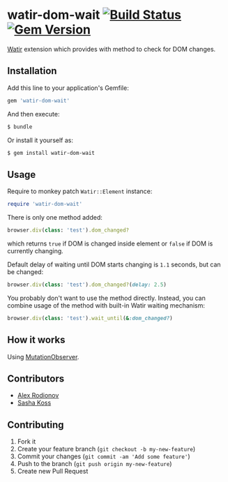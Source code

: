 # watir-dom-wait [![Build Status](https://travis-ci.org/p0deje/watir-dom-wait.svg?branch=master)](https://travis-ci.org/p0deje/watir-dom-wait) [![Gem Version](https://badge.fury.io/rb/watir-dom-wait.svg)](http://badge.fury.io/rb/watir-dom-wait)

[Watir](https://github.com/watir/watir) extension which provides with method to check for DOM changes.

## Installation

Add this line to your application's Gemfile:

```ruby
gem 'watir-dom-wait'
```

And then execute:

```bash
$ bundle
```

Or install it yourself as:

```bash
$ gem install watir-dom-wait
```

## Usage

Require to monkey patch `Watir::Element` instance:

```ruby
require 'watir-dom-wait'
```

There is only one method added:

```ruby
browser.div(class: 'test').dom_changed?
```

which returns `true` if DOM is changed inside element or `false`
if DOM is currently changing.

Default delay of waiting until DOM starts changing is `1.1` seconds, but
can be changed:

```ruby
browser.div(class: 'test').dom_changed?(delay: 2.5)
```

You probably don't want to use the method directly. Instead, you can combine
usage of the method with built-in Watir waiting mechanism:

```ruby
browser.div(class: 'test').wait_until(&:dom_changed?)
```

## How it works

Using [MutationObserver](https://developer.mozilla.org/en/docs/Web/API/MutationObserver).

## Contributors

* [Alex Rodionov](https://github.com/p0deje)
* [Sasha Koss](https://github.com/kossnocorp)

## Contributing

1. Fork it
2. Create your feature branch (`git checkout -b my-new-feature`)
3. Commit your changes (`git commit -am 'Add some feature'`)
4. Push to the branch (`git push origin my-new-feature`)
5. Create new Pull Request
